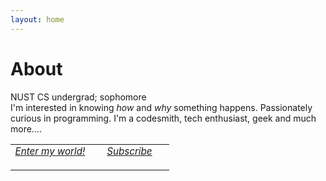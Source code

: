 ```yaml
---
layout: home
---
```

# About
<style>
table {
	border: none;
	width: 90%;
}
td {
	text-align: center !important;
    padding-bottom: 20px;
    width: 50%;
    font-size: 95%;
}
</style>
NUST CS undergrad; sophomore<br>
I'm interested in knowing <i>how</i> and <i>why</i> something happens. Passionately curious in programming. I'm a codesmith, tech enthusiast, geek and much more....<br>
<table>
	<tr>
	<td>
	<a class="social-btn" href="http://quora.com/profile/Raja-Hasnain-Anwar" target="_blank">
	<i class="fa fa-quora"> Enter my world!</i>
	</a>
	</td>
	<td>
	<a class="social-btn" href="/subscribe.html">
	<i class="fa fa-telegram"> Subscribe</i>
	</a>
	</td>
	</tr>
</table>

